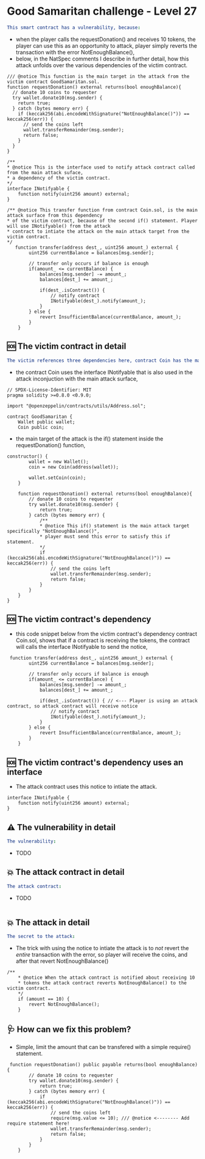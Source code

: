 # Good Samaritan challenge - Level 27 

```yml
This smart contract has a vulnerability, because:
```

- when the player calls the requestDonation() and receives 10 tokens, the player can use this as an opportunity to attack, player simply reverts the transaction with the error NotEnoughBalance(),
- below, in the NatSpec comments I describe in further detail, how this attack unfolds over the various dependencies of the victim contract.

```Solidity
/// @notice This function is the main target in the attack from the victim contract GoodSamaritan.sol. 
function requestDonation() external returns(bool enoughBalance){
  // donate 10 coins to requester
  try wallet.donate10(msg.sender) {
    return true;
  } catch (bytes memory err) {
    if (keccak256(abi.encodeWithSignature("NotEnoughBalance()")) == keccak256(err)) {
      // send the coins left
      wallet.transferRemainder(msg.sender);
      return false;
    }
  }
}

/**
* @notice This is the interface used to notify attack contract called from the main attack suface, 
* a dependency of the victim contract.
*/
interface INotifyable {
    function notify(uint256 amount) external;
}

/** @notice This transfer function from contract Coin.sol, is the main attack surface from this dependency 
* of the victim contract, because of the second if() statement. Player will use INotifyable() from the attack 
* contract to intiate the attack on the main attack target from the victim contract. 
*/
   function transfer(address dest_, uint256 amount_) external {
        uint256 currentBalance = balances[msg.sender];

        // transfer only occurs if balance is enough
        if(amount_ <= currentBalance) {
            balances[msg.sender] -= amount_;
            balances[dest_] += amount_;

            if(dest_.isContract()) {
                // notify contract 
                INotifyable(dest_).notify(amount_);
            }
        } else {
            revert InsufficientBalance(currentBalance, amount_);
        }
    }

```

## 🆘 The victim contract in detail

```yml
The victim references three dependencies here, contract Coin has the main attack surface:
```
- the contract Coin uses the interface INotifyable that is also used in the attack inconjuction with the main attack surface, 

```Solidity
// SPDX-License-Identifier: MIT
pragma solidity >=0.8.0 <0.9.0;

import "@openzeppelin/contracts/utils/Address.sol";

contract GoodSamaritan {
    Wallet public wallet;
    Coin public coin;
```

- the main target of the attack is the if() statement inside the requestDonation() function,

```Solidity
constructor() {
        wallet = new Wallet();
        coin = new Coin(address(wallet));

        wallet.setCoin(coin);
    }

    function requestDonation() external returns(bool enoughBalance){
        // donate 10 coins to requester
        try wallet.donate10(msg.sender) {
            return true;
        } catch (bytes memory err) {
            /** 
            * @notice This if() statement is the main attack target specifically "NotEnoughBalance()",
            * player must send this error to satisfy this if statement.
            */
            if (keccak256(abi.encodeWithSignature("NotEnoughBalance()")) == keccak256(err)) {
                // send the coins left
                wallet.transferRemainder(msg.sender);
                return false;
            }
        }
    }
}
 ```
 
 ## 🆘 The victim contract's dependency
 
 - this code snippet below from the victim contract's dependency contract Coin.sol, shows that if a contract is receiving the tokens, the contract will calls the interface INotifyable to send the notice,

```Solidity
 function transfer(address dest_, uint256 amount_) external {
        uint256 currentBalance = balances[msg.sender];

        // transfer only occurs if balance is enough
        if(amount_ <= currentBalance) {
            balances[msg.sender] -= amount_;
            balances[dest_] += amount_;

            if(dest_.isContract()) { // <--- Player is using an attack contract, so attack contract will receive notice
                // notify contract 
                INotifyable(dest_).notify(amount_);
            }
        } else {
            revert InsufficientBalance(currentBalance, amount_);
        }
    }
```

## 🆘 The victim contract's dependency uses an interface 

- The attack contract uses this notice to intiate the attack.

```Solidity
interface INotifyable {
    function notify(uint256 amount) external;
}
```

## ⚠️ The vulnerability in detail

```yml
The vulnerability:
```
- TODO

## 💥 The attack contract in detail

```yml
The attack contract:
```

- TODO

```Solidity

```

## 💥 The attack in detail

```yml
The secret to the attack:
```

- The trick with using the notice to intiate the attack is to *not* revert the *entire* transaction with the error, so player will receive the coins, and after that revert NotEnoughBalance() 

```Solidity
/** 
    * @notice When the attack contract is notified about receiving 10 
    * tokens the attack contract reverts NotEnoughBalance() to the victim contract.
    */
    if (amount == 10) {
        revert NotEnoughBalance();
    } 
```

## 🩺 How can we fix this problem?

- Simple, limit the amount that can be transfered with a simple require() statement.

```Solidity
 function requestDonation() public payable returns(bool enoughBalance){
        // donate 10 coins to requester
        try wallet.donate10(msg.sender) {
            return true;
        } catch (bytes memory err) {
            if (keccak256(abi.encodeWithSignature("NotEnoughBalance()")) == keccak256(err)) {
                // send the coins left
                require(msg.value <= 10); /// @notice <-------- Add require statement here!
                wallet.transferRemainder(msg.sender);
                return false;
            }
        }
    }

```




